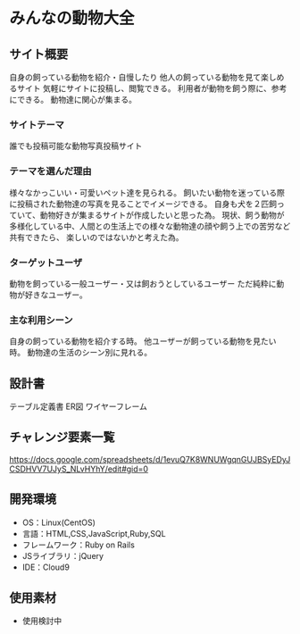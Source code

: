 # みんなの動物大全

## サイト概要
自身の飼っている動物を紹介・自慢したり
他人の飼っている動物を見て楽しめるサイト
気軽にサイトに投稿し、閲覧できる。
利用者が動物を飼う際に、参考にできる。
動物達に関心が集まる。

### サイトテーマ
誰でも投稿可能な動物写真投稿サイト

### テーマを選んだ理由
様々なかっこいい・可愛いペット達を見られる。
飼いたい動物を迷っている際に投稿された動物達の写真を見ることでイメージできる。
自身も犬を２匹飼っていて、動物好きが集まるサイトが作成したいと思った為。
現状、飼う動物が多様化している中、人間との生活上での様々な動物達の顔や飼う上での苦労など共有できたら、
楽しいのではないかと考えた為。

### ターゲットユーザ
動物を飼っている一般ユーザー・又は飼おうとしているユーザー
ただ純粋に動物が好きなユーザー。

### 主な利用シーン
自身の飼っている動物を紹介する時。
他ユーザーが飼っている動物を見たい時。
動物達の生活のシーン別に見れる。

## 設計書
テーブル定義書
ER図
ワイヤーフレーム

## チャレンジ要素一覧
https://docs.google.com/spreadsheets/d/1evuQ7K8WNUWgqnGUJBSyEDyJCSDHVV7UJyS_NLvHYhY/edit#gid=0

## 開発環境
- OS：Linux(CentOS)
- 言語：HTML,CSS,JavaScript,Ruby,SQL
- フレームワーク：Ruby on Rails
- JSライブラリ：jQuery
- IDE：Cloud9

## 使用素材
- 使用検討中